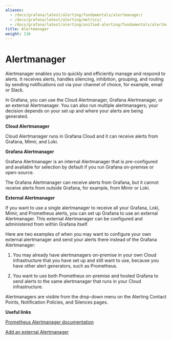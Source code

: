 ```yaml
---
aliases:
  - /docs/grafana/latest/alerting/fundamentals/alertmanager/
  - /docs/grafana/latest/alerting/metrics/
  - /docs/grafana/latest/alerting/unified-alerting/fundamentals/alertmanager/
title: Alertmanager
weight: 116
---
```


# Alertmanager

Alertmanager enables you to quickly and efficiently manage and respond to alerts. It receives alerts, handles silencing, inhibition, grouping, and routing by sending notifications out via your channel of choice, for example, email or Slack.

In Grafana, you can use the Cloud Alertmanager, Grafana Alertmanager, or an external Alertmanager. You can also run multiple alertmanagers; your decision depends on your set up and where your alerts are being generated.

**Cloud Alertmanager**

Cloud Alertmanager runs in Grafana Cloud and it can receive alerts from Grafana, Mimir, and Loki.

**Grafana Alertmanager**

Grafana Alertmanager is an internal Alertmanager that is pre-configured and available for selection by default if you run Grafana on-premise or open-source.

The Grafana Alertmanager can receive alerts from Grafana, but it cannot receive alerts from outside Grafana, for example, from Mimir or Loki.

**External Alertmanager**

If you want to use a single alertmanager to receive all your Grafana, Loki, Mimir, and Prometheus alerts, you can set up Grafana to use an external Alertmanager. This external Alertmanager can be configured and administered from within Grafana itself.

Here are two examples of when you may want to configure your own external alertmanager and send your alerts there instead of the Grafana Alertmanager:

1. You may already have alertmanagers on-premise in your own Cloud infrastructure that you have set up and still want to use, because you have other alert generators, such as Prometheus.

2. You want to use both Prometheus on-premise and hosted Grafana to send alerts to the same alertmanager that runs in your Cloud infrastructure.

Alertmanagers are visible from the drop-down menu on the Alerting Contact Points, Notification Policies, and Silences pages.

**Useful links**

[Prometheus Alertmanager documentation](https://prometheus.io/docs/alerting/latest/alertmanager/)

[Add an external Alertmanager](https://grafana.com/docs/grafana/latest/alerting/set-up/configure-alertmanager/)
